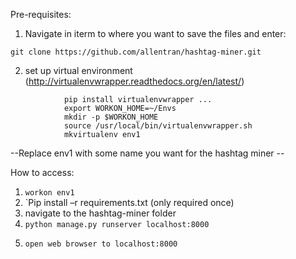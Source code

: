 Pre-requisites:

1. Navigate in iterm to where you want to save the files and enter:
```
git clone https://github.com/allentran/hashtag-miner.git
```
2. set up virtual environment (http://virtualenvwrapper.readthedocs.org/en/latest/)
``` 
           	pip install virtualenvwrapper ...
           	export WORKON_HOME=~/Envs
           	mkdir -p $WORKON_HOME
           	source /usr/local/bin/virtualenvwrapper.sh
           	mkvirtualenv env1
```
--Replace env1 with some name you want for the hashtag miner --
 
How to access:

1. `workon env1`
2. `Pip install –r requirements.txt (only required once)
3. navigate to the hashtag-miner folder
4. `python manage.py runserver localhost:8000`
5.     open web browser to localhost:8000
